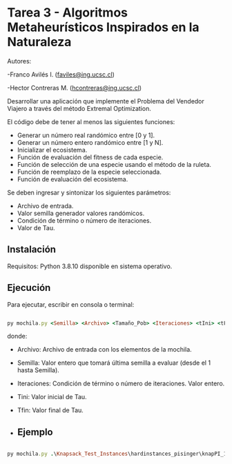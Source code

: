 # Tarea 3 - Algoritmos Metaheurísticos Inspirados en la Naturaleza
Autores:

-Franco Avilés I. (faviles@ing.ucsc.cl)

-Hector Contreras M. (hcontreras@ing.ucsc.cl)

Desarrollar una aplicación que implemente el Problema del Vendedor Viajero a través del método Extremal Optimization.

El código debe de tener al menos las siguientes funciones:
* Generar un número real randómico entre [0 y 1].
* Generar un número entero randómico entre [1 y N].
* Inicializar el ecosistema.
* Función de evaluación del fitness de cada especie.
* Función de selección de una especie usando el método de la ruleta.
* Función de reemplazo de la especie seleccionada.
* Función de evaluación del ecosistema.

Se deben ingresar y sintonizar los siguientes parámetros:
* Archivo de entrada.
* Valor semilla generador valores randómicos.
* Condición de término o número de iteraciones.
* Valor de Tau.
## Instalación
Requisitos: Python 3.8.10 disponible en sistema operativo.

## Ejecución
Para ejecutar, escribir en consola o terminal:
```ruby

py mochila.py <Semilla> <Archivo> <Tamaño_Pob> <Iteraciones> <tIni> <tFin>

```
donde:
* Archivo: Archivo de entrada con los elementos de la mochila.
* Semilla: Valor entero que tomará última semilla a evaluar (desde el 1 hasta Semilla).
* Iteraciones: Condición de término o número de iteraciones. Valor entero.
* Tini: Valor inicial de Tau.
* Tfin: Valor final de Tau.

* ## Ejemplo
```ruby

py mochila.py .\Knapsack_Test_Instances\hardinstances_pisinger\knapPI_11_20_1000.csv 30 10000 1.4 1.9

```

